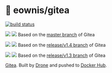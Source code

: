 # 🐳 eownis/gitea

[![build status](https://drone.titouan.co/api/badges/eownis/docker-gitea/status.svg)](https://drone.titouan.co/eownis/docker-gitea)

[![](https://images.microbadger.com/badges/version/eownis/gitea.svg)](https://microbadger.com/images/eownis/gitea "Get your own version badge on microbadger.com") [![](https://images.microbadger.com/badges/image/eownis/gitea.svg)](https://microbadger.com/images/eownis/gitea "Get your own image badge on microbadger.com") Based on the [master branch](https://github.com/go-gitea/gitea/tree/master) of Gitea

[![](https://images.microbadger.com/badges/version/eownis/gitea:v1.4.svg)](https://microbadger.com/images/eownis/gitea:v1.4 "Get your own version badge on microbadger.com") [![](https://images.microbadger.com/badges/image/eownis/gitea:v1.4.svg)](https://microbadger.com/images/eownis/gitea:v1.4 "Get your own image badge on microbadger.com") Based on the [release/v1.4 branch](https://github.com/go-gitea/gitea/tree/release/v1.4) of Gitea

[![](https://images.microbadger.com/badges/version/eownis/gitea:v1.3.svg)](https://microbadger.com/images/eownis/gitea:v1.3 "Get your own version badge on microbadger.com") [![](https://images.microbadger.com/badges/image/eownis/gitea:v1.3.svg)](https://microbadger.com/images/eownis/gitea:v1.3 "Get your own image badge on microbadger.com") Based on the [release/v1.3 branch](https://github.com/go-gitea/gitea/tree/release/v1.3) of Gitea

[Gitea](https://gitea.io). Built by [Drone](https://drone.titouan.co/eownis/docker-gitea) and pushed to [Docker Hub](https://hub.docker.com/r/eownis/gitea/).

